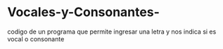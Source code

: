 Vocales-y-Consonantes-
======================

codigo de un programa que permite ingresar una letra y nos indica si es vocal o consonante 

